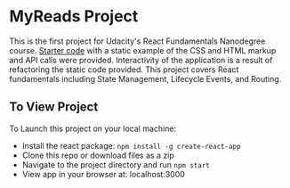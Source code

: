 # MyReads Project

This is the first project for Udacity's React Fundamentals Nanodegree course. [Starter code](https://github.com/udacity/reactnd-project-myreads-starter) with a static example of the CSS and HTML markup and API calls were provided. Interactivity of the application is a result of refactoring the static code provided. This project covers React fundamentals including State Management, Lifecycle Events, and Routing.

## To View Project

To Launch this project on your local machine:

* Install the react package: `npm install -g create-react-app`
* Clone this repo or download files as a zip
* Navigate to the project directory and run `npm start`
* View app in your browser at: localhost:3000
